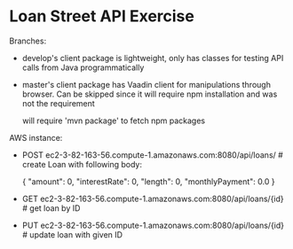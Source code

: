 # Loan Street API Exercise

Branches:

 - develop's client package is lightweight, only has classes for testing API calls from Java programmatically

 - master's client package has Vaadin client for manipulations through browser. Can be skipped since it will require npm installation and was not the requirement
 
   will require 'mvn package' to fetch npm packages

AWS instance:
 - POST ec2-3-82-163-56.compute-1.amazonaws.com:8080/api/loans/ # create Loan with following body:
 
   {
    "amount": 0,
    "interestRate": 0,
     "length": 0,
     "monthlyPayment": 0.0
   }

 - GET ec2-3-82-163-56.compute-1.amazonaws.com:8080/api/loans/{id} # get loan by ID
 
 - PUT ec2-3-82-163-56.compute-1.amazonaws.com:8080/api/loans/{id} # update loan with given ID

